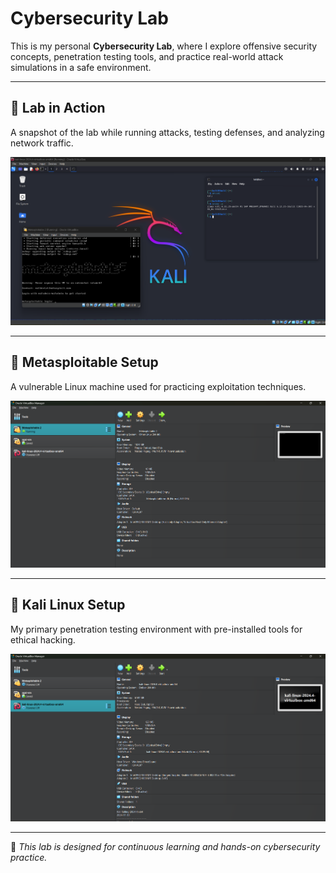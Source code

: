 # Cybersecurity Lab  

This is my personal **Cybersecurity Lab**, where I explore offensive security concepts, penetration testing tools, and practice real-world attack simulations in a safe environment.  

---

## 🔹 Lab in Action  
A snapshot of the lab while running attacks, testing defenses, and analyzing network traffic.  

![Lab Working](lab-working.png)  

---

## 🔹 Metasploitable Setup  
A vulnerable Linux machine used for practicing exploitation techniques.  

![Metasploitable Setup](metasploitable2-setup.png)  

---

## 🔹 Kali Linux Setup  
My primary penetration testing environment with pre-installed tools for ethical hacking.  

![Kali Setup](kali-setup.png)  

---


🚀 *This lab is designed for continuous learning and hands-on cybersecurity practice.*  
